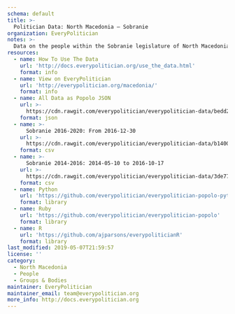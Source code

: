 ```yaml
---
schema: default
title: >-
  Politician Data: North Macedonia — Sobranie
organization: EveryPolitician
notes: >-
  Data on the people within the Sobranie legislature of North Macedonia.
resources:
  - name: How To Use The Data
    url: 'http://docs.everypolitician.org/use_the_data.html'
    format: info
  - name: View on EveryPolitician
    url: 'http://everypolitician.org/macedonia/'
    format: info
  - name: All Data as Popolo JSON
    url: >-
      https://cdn.rawgit.com/everypolitician/everypolitician-data/bedd20f3b5652e3a6e6dba4318114746ee289a3a/data/Macedonia/Sobranie/ep-popolo-v1.0.json
    format: json
  - name: >-
      Sobranie 2016-2020: From 2016-12-30
    url: >-
      https://cdn.rawgit.com/everypolitician/everypolitician-data/b140041c3609c999c320f9b961881a20a17cbc4d/data/Macedonia/Sobranie/term-2016.csv
    format: csv
  - name: >-
      Sobranie 2014-2016: 2014-05-10 to 2016-10-17
    url: >-
      https://cdn.rawgit.com/everypolitician/everypolitician-data/3de77d0c5cb421732dffb3ce2149c01fc83314c5/data/Macedonia/Sobranie/term-2014.csv
    format: csv
  - name: Python
    url: 'https://github.com/everypolitician/everypolitician-popolo-python'
    format: library
  - name: Ruby
    url: 'https://github.com/everypolitician/everypolitician-popolo'
    format: library
  - name: R
    url: 'https://github.com/ajparsons/everypoliticianR'
    format: library
last_modified: 2019-05-07T21:59:57
license: ''
category:
  - North Macedonia
  - People
  - Groups & Bodies
maintainer: EveryPolitician
maintainer_email: team@everypolitician.org
more_info: http://docs.everypolitician.org
---
```


